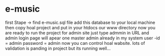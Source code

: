 # e-music
first Stape -> find e-music.sql file
add this database to your local machine 
then copy hoal project and put in your htdocs our www directory
now you are ready to run the project 
for admin site 
just type admmin in URL 
and admin login page will apear 
one master admin already in my system 
user -id = admin
password = admin
now you can control hoal wabsite.
lots of validation is panding in project but its running well...

